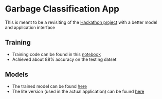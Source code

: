 # Garbage Classification App

This is meant to be a revisiting of the [Hackathon project](https://github.com/ProjectNexus02/GarbageDetection) with a better model and application interface

## Training
- Training code can be found in this [notebook](model_training/garbage_classification.ipynb)
- Achieved about 88% accuracy on the testing datset

## Models
- The trained model can be found [here](https://drive.google.com/file/d/1zXDqdxios0rDFndcceX997IItjR29LUS/view?usp=sharing)
- The lite version (used in the actual application) can be found [here](https://drive.google.com/file/d/1Og0X6wcYUHHGdCgYCSwR91lIvujQWYp9/view?usp=sharing)
